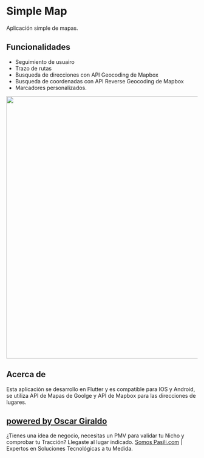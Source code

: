 # Simple Map

Aplicación simple de mapas.

## Funcionalidades
- Seguimiento de usuairo
- Trazo de rutas
- Busqueda de direcciones con API Geocoding de Mapbox
- Busqueda de coordenadas con API Reverse Geocoding de Mapbox
- Marcadores personalizados.

<img src="https://firebasestorage.googleapis.com/v0/b/gvoscar-4686d.appspot.com/o/res%2FSimple_Map.gif?alt=media&token=2f269c36-affc-4996-9705-ac527369823d" width="540" height="690" />


## Acerca de

Esta aplicación se desarrollo en Flutter y es compatible para IOS y Android, se utiliza API de Mapas de Goolge y API de Mapbox para las direcciones de lugares.

## [powered by Oscar Giraldo](https://www.linkedin.com/in/gvoscar20/)

¿Tienes una idea de negocio, necesitas un PMV para validar tu Nicho y comprobar tu Tracción? Llegaste al lugar indicado. [Somos Pasili.com](https://www.pasili.com/) | Expertos en Soluciones Tecnológicas a tu Medida.
